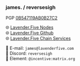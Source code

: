 ### james. / reversesigh  
PGP [0B547119AB0B27C2](https://keybase.io/reversesigh)  

🌐 [Lavender.Five Nodes](https://lavenderfive.com)  
🌐 [Lavender.Five Github](https://github.com/lavenderfive)  
🌐 [Lavender.Five Chain Services](https://services.lavenderfive.com/)  

📧 E-mail: `james@lavenderfive.com`  
💬 Discord: `reversesigh`  
💬 Element: `@incentive:matrix.org`  
  
